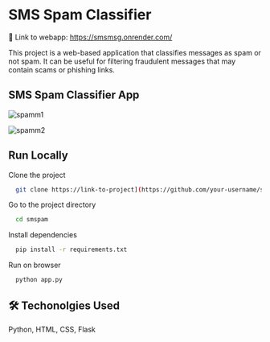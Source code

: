 
# SMS Spam Classifier
🔗 Link to webapp: https://smsmsg.onrender.com/

This project is a web-based application that classifies messages as spam or not spam. It can be useful for filtering fraudulent messages that may contain scams or phishing links.


## SMS Spam Classifier App
![spamm1](https://github.com/toby766/smspam/assets/98780108/421d9680-8ea0-46bb-9f1a-91cf5ab3a0ac)  

![spamm2](https://github.com/toby766/smspam/assets/98780108/71ebad57-fd6c-4f3d-9993-393073c484c0)

## Run Locally

Clone the project

```bash
  git clone https://link-to-project](https://github.com/your-username/smspam.git
```

Go to the project directory

```bash
  cd smspam
```

Install dependencies

```bash
  pip install -r requirements.txt
```

Run on browser

```bash
  python app.py
```

## 🛠 Techonolgies Used
Python, HTML, CSS, Flask

